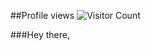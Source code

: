 ##<span>Profile views</span>
<span>![Visitor Count](https://profile-counter.glitch.me/{rifatbhuiya567}/count.svg)</span>

###Hey there,

